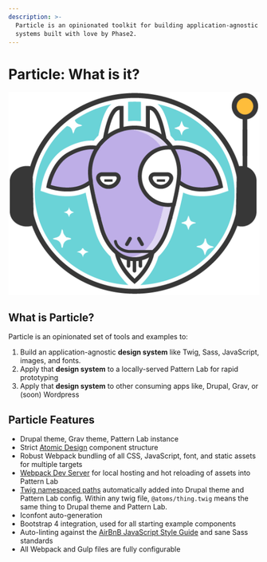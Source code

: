 ```yaml
---
description: >-
  Particle is an opinionated toolkit for building application-agnostic design
  systems built with love by Phase2.
---
```


# Particle: What is it?

![Astrogoat is the official logo of Particle, by Lisa Jansen](../.gitbook/assets/astrogoat.png)

## What is Particle?

Particle is an opinionated set of tools and examples to:

1. Build an application-agnostic **design system** like Twig, Sass, JavaScript, images, and fonts.
2. Apply that **design system** to a locally-served Pattern Lab for rapid prototyping
3. Apply that **design system** to other consuming apps like, Drupal, Grav, or \(soon\) Wordpress

## Particle Features

* Drupal theme, Grav theme, Pattern Lab instance
* Strict [Atomic Design](http://atomicdesign.bradfrost.com/) component structure 
* Robust Webpack bundling of all CSS, JavaScript, font, and static assets for multiple targets
* [Webpack Dev Server](https://github.com/webpack/webpack-dev-server) for local hosting and hot reloading of assets into Pattern Lab
* [Twig namespaced paths](https://symfony.com/doc/current/templating/namespaced_paths.html) automatically added into Drupal theme and Pattern Lab config. Within any twig file, `@atoms/thing.twig` means the same thing to Drupal theme and Pattern Lab.
* Iconfont auto-generation
* Bootstrap 4 integration, used for all starting example components
* Auto-linting against the [AirBnB JavaScript Style Guide](https://github.com/airbnb/javascript) and sane Sass standards
* All Webpack and Gulp files are fully configurable

